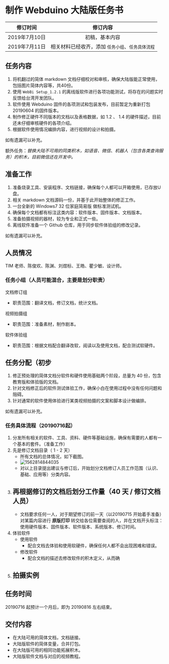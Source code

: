 # 制作 Webduino 大陆版任务书

|   修订时间    |                     修订内容                      |
| :-----------: | :-----------------------------------------------: |
| 2019年7月10日 |                  初稿，基本内容                   |
| 2019年7月11日 | 相关材料已经收齐，添加 `任务小组`、`任务具体流程` |

## 任务内容

1. 将机翻过的简体 markdown 文档仔细校对和审核，确保大陆版能正常使用，包括图片简体内容等，共40份。
2. 使用 `WebBi Setup_1.2.1` 的离线版软件进行各项功能测试，将存在的问题实时反馈给台湾开发团队。
4. 软件使用 Webduino 固件的各项测试和包装发布，目前暂定为重新打包 20190604 的固件版本。
5. 制作修正硬件不同版本的文档以及表格数据，如 1.2 、 1.4 的硬件描述，目前还未仔细审核硬件的各项介绍。
6. 根据软件使用情况编排内容，进行视频的设计和拍摄。

如有遗漏可以补充。

额外任务：*替换大陆不可用的同类积木，如语音、微信、机器人（包含各类查询服务）的积木，目前微信还在开发中。*

## 准备工作

1. 准备烧录工具、安装程序、文档链接，确保每个人都可以开箱使用，已存放U盘。
2. 相关 markdown 文档源码一份，并基于此开始整体的修正工作。
3. 一台全新的 Windows7  32 位家庭简易版 做标准测试机。
4. 确保每个文档都有标注这类内容：软件版本、固件版本、文档版本。
5. 准备拍摄视频的器材，较为专业和正式一些。
6. 离线软件准备一个 Github 仓库，用于同步软件体验组的修改记录。

如有遗漏可以补充。

## 人员情况

TIM 老师、陈俊欢、陈渊、刘煜标、王皓、瞿少敏、设计师。

### 任务小组（人员可能混合，主要是划分职责）

文档修订组

- 职责范围：翻译文档，修订文档，统计文档。

视频拍摄组

- 职责范围：准备素材，制作剧本。

软件体验组

- 职责范围：根据文档配合翻译改软，阅读以及使用文档，配合测试软硬件。

## 任务分配（初步

1. 修正预处理的简体文档分软件和硬件使用基础两个阶段，总量为 40 份，包含教育版和体验版的文档。
2. 针对文档修正后的软件测试体验工作，确保小白在使用过程中没有任何问题和阻碍。
3. 针对通常的软件使用体验进行某类视频拍摄的文案和脚本设计做编排。

如有遗漏可以补充。

### 任务具体流程（20190716起）

1. 分发所有相关的软件、工具、资料、硬件等基础设施，确保有需要的人都有一个基本的套件。（准备工作）
2. 先是修订文档目录（ 1 - 2 天）
   - 所有文档的总体情况，如下截图。
   - ![1562814844035](C:\Users\Juwan\AppData\Roaming\Typora\typora-user-images\1562814844035.png)
   - 对以上目录提出建议与修订后，开始划分文档修订人员工作范围（认识、基础、应用等）分类内容。
3. 再根据修订的文档后划分工作量（40 天 / 修订文档人员）
   - 
   - 文档要求任何一人，对于期望修订的前一天（以20190715 开始着手准备）对某篇内容进行 **原版打印** 转交给各位需要查阅的人，并在文档开头标注：使用硬件版本、固件版本、软件版本、系统版本、修订时间。
4. 体验软件
   - 使用软件
     - 配合文档去体验和使用软硬件，确保任何人都不会出现困难和错误。
   - 修改软件
     - 配合文档的描述去修改软件的积木定义，从而确
5. 拍摄实例
   - 

## 任务时间

20190716 起预计一个月后，即为 20190816 左右结束。

## 交付内容

- 在大陆可用的简体文档，文档链接。
- 大陆版软件的简体变量，合并打包。
- 在大陆版可用的相同功能拓展积木。
- 大陆版软件文档与对应的视频教程。